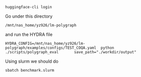```
huggingface-cli login
```

Go under this directory
```
/mnt/nas_home/yz926/lm-polygraph
```

and run the HYDRA file
```
HYDRA_CONFIG=/mnt/nas_home/yz926/lm-polygraph/examples/configs/TEST_COQA.yaml  python ./scripts/polygraph_eval       save_path="./workdir/output"  
```

Using slurm we should do

```
sbatch benchmark.slurm 
```